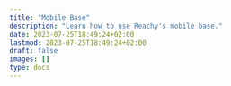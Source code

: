 ```yaml
---
title: "Mobile Base"
description: "Learn how to use Reachy's mobile base."
date: 2023-07-25T18:49:24+02:00
lastmod: 2023-07-25T18:49:24+02:00
draft: false
images: []
type: docs
---
```

